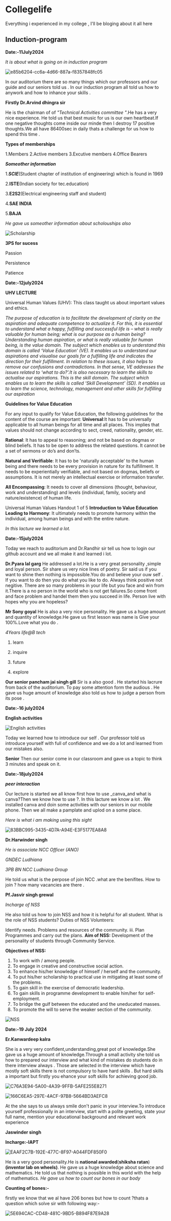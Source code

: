 # Collegelife

Everything i experienced in my college , I'll be bloging about it all here


## Induction-program


**Date:-11July2024**

_It is about what is going on in induction program_

![e85b6204-cc6a-4d66-887a-f8357848fc05](https://github.com/user-attachments/assets/882a8866-f59e-4d76-a9ee-9e8279d4f5a1)


In our auditorium there are so many things which our professors and our guide and our seniors told us . In our induction program all told us how to anywork and how to inhance your skills . 

**Firstly Dr.Arvind dhingra sir**

He is the chairman of of _"Technical Activities committee "_.He has a very nice experience. He told us that best music for us is our own heartbeat.If one negative thoughts come inside our minde then I destroy 17 positive thoughts.We all have 86400sec in daily thats a challenge 
for us how to spend this time .

**Types of memberships**

1.Members 
2.Active members 
3.Excutive members 
4.Office Bearers 

**_Someother information_**

1.**_SCIE_**(Student chapter of institution of engineering)
which is found in 1969

2.**ISTE**(Indian society for tec.education)

3.**E2S2**(Electrical engineering staff and student)

4.**SAE INDIA**

5.**BAJA**

_He gave us someother information about scholouships also_

![Scholarship ](https://github.com/user-attachments/assets/4f203320-1335-4398-ae03-67db5283ae96)


**3PS for sucess**

Passion

Persistence 

Patience

**Date:-12july2024**

**UHV LECTURE**

Universal Human Values (UHV): This class taught us about important values and ethics.

_The purpose of education is to facilitate the development of clarity on the aspiration and adequate competence to actualize it.
For this, it is essential to understand what a happy, fulfilling and successful life is – what is really valuable for human being; what is our purpose as a human being? Understanding human aspiration, or what is really valuable for human being, is the value domain. The subject which enables us to understand this domain is called ‘Value Education’ (VE). It enables us to understand our aspirations and visualise our goals for a fulfilling life and indicates the direction for their fulfillment. In relation to these issues, it also helps to remove our confusions and contradictions. In that sense, VE addresses the issues related to ‘what to do?’.It is also necessary to learn the skills to actualise our aspirations. This is the skill domain. The subject which enables us to learn the skills is called ‘Skill Development’ (SD). It enables us to learn the science, technology, management and other skills for fulfilling our aspiration_

**Guidelines for Value Education**

For any input to qualify for Value Education, the following guidelines for the content of the course are important:
**Universal**:It has to be universally applicable to all human beings for all time and all places. This implies that values should not change according to sect, creed, nationality, gender, etc.

**Rational**: It has to appeal to reasoning; and not be based on dogmas or blind beliefs. It has to be open to address the related questions. It cannot be a set of sermons or do’s and don’ts.

**Natural and Verifiable**: It has to be 'naturally acceptable' to the human being and there needs to be every provision in nature for its fulfillment. It needs to be experientially verifiable, and not based on dogmas, beliefs or assumptions. It is not merely an intellectual exercise or information transfer.

**All Encompassing**: It needs to cover all dimensions (thought, behaviour, work and understanding) and levels (individual, family, society and nature/existence) of human life.
 
 Universal Human Values Handout 1 of 5
**Introduction to Value Education
Leading to Harmony**: It ultimately needs to promote harmony within the individual, among human beings and with the entire nature.

_In this lacture we learned a lot._

**Date:-15july2024**

Today we reach to auditorium and
Dr.Randhir sir tell us how to 
login our github account and we all make it and learned i lot.

**Dr.Pyara lal garg**
He addressed a lot.He is a very great personality ,simple and loyal person. Sir share us very nice lines of poetry. Sir said us if you want to shine then nothing is impossible.You do and believe your ouw self . If you want to do then you do what you like to do. Always think positive not negitive. There are so many problems in your life but you face and win from it.There is a no person in the world who is not get faliures.So come front and face problem and handel them then you succeed in life. Person live with hopes why you are hopeless?

**Mr Sony goyal**
He is also a very nice personality. He gave us a huge amount and quantity of knowledge.He gave us first lesson was name is Give your 100%.Love what you do .

_4Years life@B tech_

1. learn

2. inquire

3. future

4. explore

**Our senior pancham jai singh gill**
Sir is a also good . He started his lacrure from back of the auditorium.
To pay some attention form the audious . He gave us huge amount of knowledge also told us how to judge a person from its pose .

**Date:-16 july2024**

**English activities**

![English activities ](https://github.com/user-attachments/assets/9a1bc8e2-77e4-465d-928b-b1e6b27d30cc)

Today we learned how to introduce our self . Our professor told us introduce yourself with full of confidence and we do a lot and learned from our mistakes also. 

**Senior**
Then our senior come in our classroom and gave us a topic to think 3 minutes and speak on it.

**Date:-18july2024**

_**peer interaction**_

Our lecture is started we all know first how to  use _canva_and what is canva?Then we know how to use ?.
In this lacture we know a lot . We installed canva and doin some activities with our seniors in our mobile phone. Then we all make a pamplate and uplod on a some place.

_Here is what i am making using this sight_

![83BBC995-3435-4D7A-A94E-E3F5177EA8A8](https://github.com/user-attachments/assets/b029c8ab-29ae-4066-bfe1-1113a457d0dc)


**Dr.Harwinder singh**

_He is associate NCC Officer (ANO)_

_GNDEC Ludhiana_

_3PB BN NCC Ludhiana Group_

He told us what is the perpose of join NCC .what are the benifites.
How to join ? how many vacancies are there .

**Pf.Jasvir singh grewal**

_Incharge of NSS_

He also told us how to join NSS and how it is helpful for all student. 
What is the role of NSS students?
Duties of NSS Volunteers:

Identify needs. Problems and resources of the community. iii. Plan Programmes and carry out the plans.
**Aim of NSS:**
Development of the personality of students through Community Service.

**Objectives of NSS:**
1. To work with / among people.
2. To engage in creative and constructive social action.
3. To enhance his/her knowledge of himself / herself and the community.
4. To put his/her scholarship to practical use in mitigating at least some of the problems.
5. To gain skill in the exercise of democratic leadership.
6. To gain skills in programme development to enable him/her for self-employment.
7. To bridge the gulf between the educated and the uneducated masses.
8. To promote the will to serve the weaker section of the community.

![NSS](https://github.com/user-attachments/assets/6e68401c-1159-4892-9bbd-bee7d5888f6d)

**Date:-19 July 2024**

**Er.Kanwardeep kalra**

She is a very very confident,understanding,great pot of knowledge.She gave us a huge amount of knowledge.Through a small activity she told us how to prepared our interview and what kind of mistakes do students do in there interview always . Those are selected in the interview which have mostly soft skills there is not compulsory to have hard skills .
But hard skills a important but firstly you ehance your soft skills for achieving good job.

![C76A3E94-5A00-4A39-9FFB-5AFE255E8271](https://github.com/user-attachments/assets/3d25b938-9491-4d06-8ff3-ccb7dee5b4fe)

![166C6EA5-297E-4ACF-97B8-5664BD3AEFC8](https://github.com/user-attachments/assets/d18003a9-069c-43f6-bc2f-303d3245d260)

At the she says to us always smile don't panic in your interview.To introduce yourself professionally in an interview, start with a polite greeting, state your full name, mention your educational background and relevant work experience


**Jaswinder singh**

**Incharge:-IAPT**

![EAAF2C7B-192E-477C-8F97-A044FDF850F0](https://github.com/user-attachments/assets/a7aefde8-ac6c-4fc2-b80b-3523c8a50db6)

He is a very good personality.He is **national awarded**(**shiksha ratan**)
**(inventor lab on wheels)**. He gave us a huge knowledge about science and mathematics. He told us that nothing is possible in this world with the help of mathematics.
_He gave us how to count our bones in our body_

**Counting of bones:-**

firstly we know that we al have 206 bones but how to count ?thats a question which solve sir with following way:-

![5E694CAC-CD48-481C-9BD5-B894F87E9A28](https://github.com/user-attachments/assets/477b5a8f-296a-410d-9d57-6be534c82b4b)











